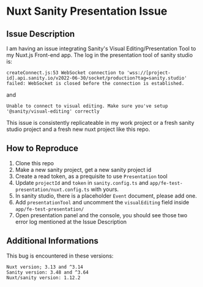 # Nuxt Sanity Presentation Issue

## Issue Description

I am having an issue integrating Sanity's Visual Editing/Presentation Tool to my Nuxt.js Front-end app.
The log in the presentation tool of sanity studio is:
```
createConnect.js:53 WebSocket connection to 'wss://[project-id].api.sanity.io/v2022-06-30/socket/production?tag=sanity.studio' failed: WebSocket is closed before the connection is established.
```
and
```
Unable to connect to visual editing. Make sure you've setup '@sanity/visual-editing' correctly
```

This issue is consistently replicateable in my work project or a fresh sanity studio project and a fresh new nuxt project like this repo.

## How to Reproduce 

1. Clone this repo
2. Make a new sanity project, get a new sanity project id
3. Create a read token, as a prequisite to use `Presentation` tool
4. Update `projectId` and `token` in `sanity.config.ts` and `app/fe-test-presentation/nuxt.config.ts` with yours.
5. In sanity studio, there is a placeholder `Event` document, please add one.
6. Add `presentationTool` and uncomment the `visualEditing` field inside `app/fe-test-presentation/`
7. Open presentation panel and the console, you should see those two error log mentioned at the Issue Description

## Additional Informations

This bug is encountered in these versions:
```
Nuxt version; 3.13 and ^3.14
Sanity version: 3.48 and ^3.64
Nuxt/sanity version: 1.12.2
```




